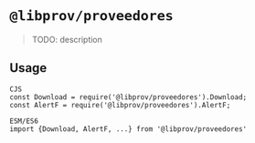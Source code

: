 # `@libprov/proveedores`

> TODO: description

## Usage

```
CJS
const Download = require('@libprov/proveedores').Download;
const AlertF = require('@libprov/proveedores').AlertF;

ESM/ES6
import {Download, AlertF, ...} from '@libprov/proveedores'
```
